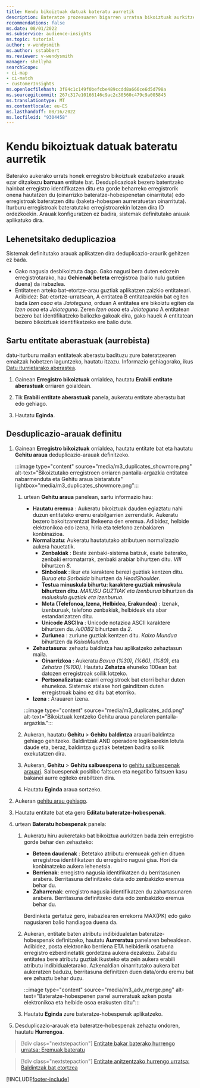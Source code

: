 ```yaml
---
title: Kendu bikoiztuak datuak bateratu aurretik
description: Bateratze prozesuaren bigarren urratsa bikoiztuak aurkitzen direnean zein erregistro gorde behar den hautatzea da.
recommendations: false
ms.date: 08/01/2022
ms.subservice: audience-insights
ms.topic: tutorial
author: v-wendysmith
ms.author: sstabbert
ms.reviewer: v-wendysmith
manager: shellyha
searchScope:
- ci-map
- ci-match
- customerInsights
ms.openlocfilehash: 3f84c1c149f0befcbe489ccdd8a666ce6d5d798a
ms.sourcegitcommit: 267c317e10166146c9ac2c30560c479c9a005845
ms.translationtype: MT
ms.contentlocale: eu-ES
ms.lasthandoff: 08/16/2022
ms.locfileid: "9304458"
---
```

# <a name="remove-duplicates-before-unifying-data"></a>Kendu bikoiztuak datuak bateratu aurretik

Baterako aukerako urrats honek erregistro bikoiztuak ezabatzeko arauak ezar ditzakezu **barruan** entitate bat. Desduplicazioak bezero batentzako hainbat erregistro identifikatzen ditu eta gorde beharreko erregistrorik onena hautatzen du (oinarrizko bateratze-hobespenetan oinarrituta) edo erregistroak bateratzen ditu (baketa-hobespen aurreratuetan oinarrituta). Iturburu erregistroak bateratutako erregistroarekin lotzen dira ID ordezkoekin. Arauak konfiguratzen ez badira, sistemak definitutako arauak aplikatuko dira.

## <a name="default-deduplication"></a>Lehenetsitako deduplicazioa

Sistemak definitutako arauak aplikatzen dira deduplicazio-araurik gehitzen ez bada.

- Gako nagusia desbikoiztuta dago.
  Gako nagusi bera duten edozein erregistrotarako, hau **Gehienak beteta** erregistroa (balio nulu gutxien duena) da irabazlea.
- Entitateen arteko bat-etortze-arau guztiak aplikatzen zaizkio entitateari.
  Adibidez: Bat-etortze-urratsean, A entitatea B entitatearekin bat egiten bada *Izen osoa* eta *Jaioteguna*, orduan A entitatea ere bikoiztu egiten da *Izen osoa* eta *Jaioteguna*. Zeren *Izen osoa* eta *Jaioteguna* A entitatean bezero bat identifikatzeko baliozko gakoak dira, gako hauek A entitatean bezero bikoiztuak identifikatzeko ere balio dute.

## <a name="include-enriched-entities-preview"></a>Sartu entitate aberastuak (aurrebista)

datu-iturburu mailan entitateak aberastu badituzu zure bateratzearen emaitzak hobetzen laguntzeko, hautatu itzazu. Informazio gehiagorako, ikus [Datu iturrietarako aberastea](data-sources-enrichment.md).

1. Gainean **Erregistro bikoiztuak** orrialdea, hautatu **Erabili entitate aberastuak** orriaren goialdean.

1. Tik **Erabili entitate aberastuak** panela, aukeratu entitate aberastu bat edo gehiago.

1. Hautatu **Eginda**.

## <a name="define-deduplication-rules"></a>Desduplicazio-arauak definitu

1. Gainean **Erregistro bikoiztuak** orrialdea, hautatu entitate bat eta hautatu **Gehitu araua** deduplicazio-arauak definitzeko.

   :::image type="content" source="media/m3_duplicates_showmore.png" alt-text="Bikoiztutako erregistroen orriaren pantaila-argazkia entitatea nabarmenduta eta Gehitu araua bistaratuta"  lightbox="media/m3_duplicates_showmore.png":::

   1. urtean **Gehitu araua** panelean, sartu informazio hau:
      - **Hautatu eremua** : Aukeratu bikoiztuak dauden egiaztatu nahi duzun entitateko eremu erabilgarrien zerrendatik. Aukeratu bezero bakoitzarentzat litekeena den eremua. Adibidez, helbide elektronikoa edo izena, hiria eta telefono zenbakiaren konbinazioa.
      - **Normalizatu**: Aukeratu hautatutako atributuen normalizazio aukera hauetatik.
        - **Zenbakiak** : Beste zenbaki-sistema batzuk, esate baterako, zenbaki erromatarrak, zenbaki arabiar bihurtzen ditu. *VIII* bihurtzen *8*.
        - **Sinboloak** : ikur eta karaktere berezi guztiak kentzen ditu. *Burua eta Sorbalda* bihurtzen da *HeadShoulder*.
        - **Testua minuskula bihurtu: karaktere guztiak minuskula bihurtzen ditu**. *MAIUSU GUZTIAK eta Izenburua* bihurtzen da *maiuskula guztiak eta izenburua*.
        - **Mota (Telefonoa, Izena, Helbidea, Erakundea)** : Izenak, izenburuak, telefono zenbakiak, helbideak eta abar estandarizatzen ditu.
        - **Unicode ASCIIra** : Unicode notazioa ASCII karaktere bihurtzen du. */u00B2* bihurtzen da *2*.
        - **Zuriunea** : zuriune guztiak kentzen ditu. *Kaixo   Mundua* bihurtzen da *KaixoMundua*.
      - **Zehaztasuna**: zehaztu baldintza hau aplikatzeko zehaztasun maila.
        - **Oinarrizkoa** : Aukeratu *Baxua (%30)*, *(%60)*, *(%80)*, eta *Zehatza (%100)*. Hautatu **Zehatza** ehuneko 100ean bat datozen erregistroak soilik lotzeko.
        - **Pertsonalizatua**: ezarri erregistroek bat etorri behar duten ehunekoa. Sistemak atalase hori gainditzen duten erregistroak baino ez ditu bat etorriko.
      - **Izena** : Arauaren izena.

      :::image type="content" source="media/m3_duplicates_add.png" alt-text="Bikoiztuak kentzeko Gehitu araua panelaren pantaila-argazkia.":::

   1. Aukeran, hautatu **Gehitu** > **Gehitu baldintza** arauari baldintza gehiago gehitzeko. Baldintzak AND operadore logikoarekin lotuta daude eta, beraz, baldintza guztiak betetzen badira soilik exekutatzen dira.

   1. Aukeran, **Gehitu** > **Gehitu salbuespena** to [gehitu salbuespenak arauari](match-entities.md#add-exceptions-to-a-rule). Salbuespenak positibo faltsuen eta negatibo faltsuen kasu bakanei aurre egiteko erabiltzen dira.

   1. Hautatu **Eginda** araua sortzeko.

1. Aukeran [gehitu arau gehiago](#define-deduplication-rules).

1. Hautatu entitate bat eta gero **Editatu bateratze-hobespenak**.

1. urtean **Bateratu hobespenak** panela:
   1. Aukeratu hiru aukeretako bat bikoiztua aurkitzen bada zein erregistro gorde behar den zehazteko:
      - **Beteen daudenak** : Betetako atributu eremueak gehien dituen erregistroa identifikatzen du erregistro nagusi gisa. Hori da konbinatzeko aukera lehenetsia.
      - **Berrienak**: erregistro nagusia identifikatzen du berritasunen arabera. Berritasuna definitzeko data edo zenbakizko eremua behar du.
      - **Zaharrenak**: erregistro nagusia identifikatzen du zahartasunaren arabera. Berritasuna definitzeko data edo zenbakizko eremua behar du.

      Berdinketa gertatuz gero, irabazlearen errekorra MAX(PK) edo gako nagusiaren balio handiagoa duena da.

   1. Aukeran, entitate baten atributu indibidualetan bateratze-hobespenak definitzeko, hautatu **Aurreratua** panelaren behealdean. Adibidez, posta elektroniko berriena ETA helbiderik osatuena erregistro ezberdinetatik gordetzea aukera dezakezu. Zabaldu entitatea bere atributu guztiak ikusteko eta zein aukera erabili atributu indibidualetarako. Azkenaldian oinarritutako aukera bat aukeratzen baduzu, berritasuna definitzen duen data/ordu eremu bat ere zehaztu behar duzu.

      :::image type="content" source="media/m3_adv_merge.png" alt-text="Bateratze-hobespenen panel aurreratuak azken posta elektronikoa eta helbide osoa erakusten ditu":::

   1. Hautatu **Eginda** zure bateratze-hobespenak aplikatzeko.

1. Desduplicazio-arauak eta bateratze-hobespenak zehaztu ondoren, hautatu **Hurrengoa**.
  
> [!div class="nextstepaction"]
> [Entitate bakar baterako hurrengo urratsa: Eremuak bateratu](merge-entities.md)

> [!div class="nextstepaction"]
> [Entitate anitzentzako hurrengo urratsa: Baldintzak bat etortzea](match-entities.md)

[!INCLUDE[footer-include](includes/footer-banner.md)]

